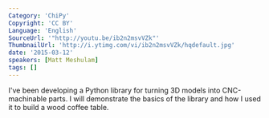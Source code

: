 ```yaml
---
Category: 'ChiPy'
Copyright: 'CC BY'
Language: 'English'
SourceUrl: '"http://youtu.be/ib2n2msvVZk"'
ThumbnailUrl: 'http://i.ytimg.com/vi/ib2n2msvVZk/hqdefault.jpg'
date: '2015-03-12'
speakers: [Matt Meshulam]
tags: []
---
```

I've been developing a Python library for turning 3D models into CNC-machinable parts. I will demonstrate the basics of the library and how I used it to build a wood coffee table.